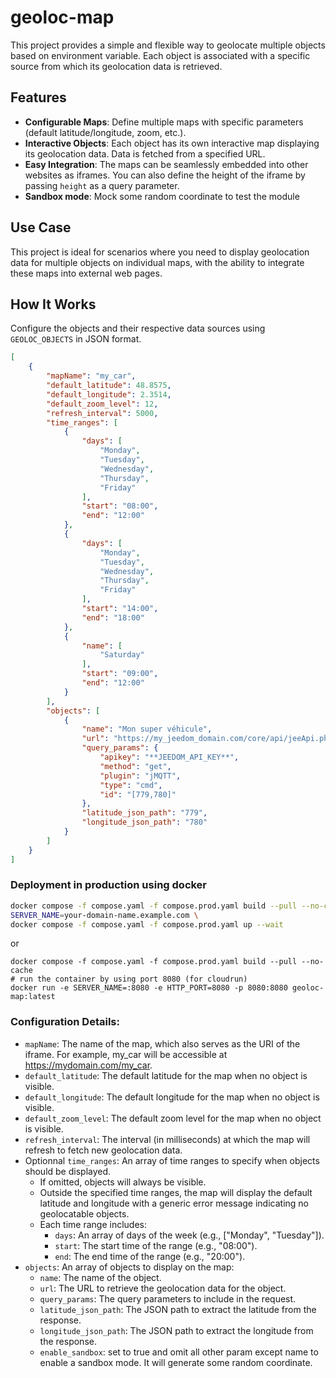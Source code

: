 # geoloc-map

This project provides a simple and flexible way to geolocate multiple objects based on environment variable. Each object is associated with a specific source from which its geolocation data is retrieved.

## Features

- **Configurable Maps**: Define multiple maps with specific parameters (default latitude/longitude, zoom, etc.).
- **Interactive Objects**: Each object has its own interactive map displaying its geolocation data. Data is fetched from a specified URL.
- **Easy Integration**: The maps can be seamlessly embedded into other websites as iframes. You can also define the height of the iframe by passing `height` as a query parameter.
- **Sandbox mode**: Mock some random coordinate to test the module

## Use Case

This project is ideal for scenarios where you need to display geolocation data for multiple objects on individual maps, with the ability to integrate these maps into external web pages.

## How It Works

Configure the objects and their respective data sources using `GEOLOC_OBJECTS` in JSON format.

```json
[
    {
        "mapName": "my_car",
        "default_latitude": 48.8575,
        "default_longitude": 2.3514,
        "default_zoom_level": 12,
        "refresh_interval": 5000,
        "time_ranges": [
            {
                "days": [
                    "Monday",
                    "Tuesday",
                    "Wednesday",
                    "Thursday",
                    "Friday"
                ],
                "start": "08:00",
                "end": "12:00"
            },
            {
                "days": [
                    "Monday",
                    "Tuesday",
                    "Wednesday",
                    "Thursday",
                    "Friday"
                ],
                "start": "14:00",
                "end": "18:00"
            },
            {
                "name": [
                    "Saturday"
                ],
                "start": "09:00",
                "end": "12:00"
            }
        ],
        "objects": [
            {
                "name": "Mon super véhicule",
                "url": "https://my_jeedom_domain.com/core/api/jeeApi.php",
                "query_params": {
                    "apikey": "**JEEDOM_API_KEY**",
                    "method": "get",
                    "plugin": "jMQTT",
                    "type": "cmd",
                    "id": "[779,780]"
                },
                "latitude_json_path": "779",
                "longitude_json_path": "780"
            }
        ]
    }
]
```

### Deployment in production using docker
```bash
docker compose -f compose.yaml -f compose.prod.yaml build --pull --no-cache
SERVER_NAME=your-domain-name.example.com \
docker compose -f compose.yaml -f compose.prod.yaml up --wait
```

or

```
docker compose -f compose.yaml -f compose.prod.yaml build --pull --no-cache
# run the container by using port 8080 (for cloudrun)
docker run -e SERVER_NAME=:8080 -e HTTP_PORT=8080 -p 8080:8080 geoloc-map:latest                                                                              
```

### Configuration Details:

* `mapName`: The name of the map, which also serves as the URI of the iframe. For example, my_car will be accessible at https://mydomain.com/my_car.
* `default_latitude`: The default latitude for the map when no object is visible.
* `default_longitude`: The default longitude for the map when no object is visible.
* `default_zoom_level`: The default zoom level for the map when no object is visible.
* `refresh_interval`: The interval (in milliseconds) at which the map will refresh to fetch new geolocation data.
* Optionnal `time_ranges`: An array of time ranges to specify when objects should be displayed.
    * If omitted, objects will always be visible.
    * Outside the specified time ranges, the map will display the default latitude and longitude with a generic error message indicating no geolocatable objects.
    * Each time range includes:
        * `days`: An array of days of the week (e.g., ["Monday", "Tuesday"]).
        * `start`: The start time of the range (e.g., "08:00").
        * `end`: The end time of the range (e.g., "20:00").
* `objects`: An array of objects to display on the map:
    * `name`: The name of the object.
    * `url`: The URL to retrieve the geolocation data for the object.
    * `query_params`: The query parameters to include in the request.
    * `latitude_json_path`: The JSON path to extract the latitude from the response.
    * `longitude_json_path`: The JSON path to extract the longitude from the response.
    * `enable_sandbox`: set to true and omit all other param except name to enable a sandbox mode. It will generate some random coordinate.

